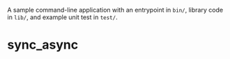 A sample command-line application with an entrypoint in `bin/`, library code
in `lib/`, and example unit test in `test/`.
# sync_async

